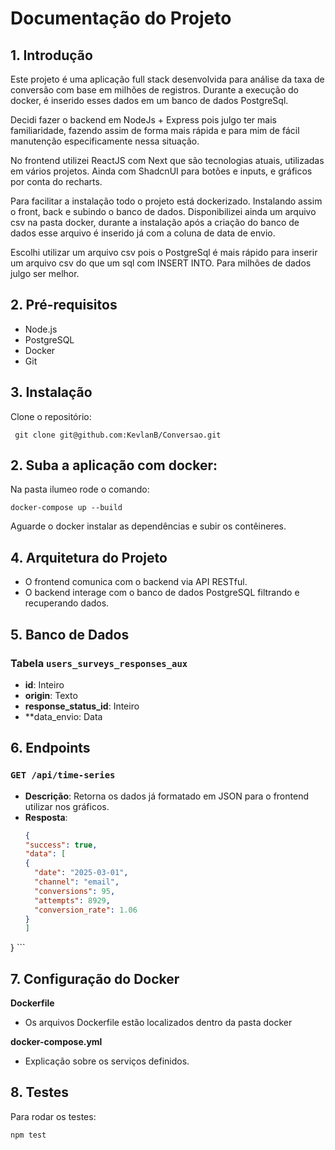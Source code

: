 # Documentação do Projeto

## 1. Introdução
Este projeto é uma aplicação full stack desenvolvida para análise da taxa de conversão com base em milhões de registros. Durante a execução do docker, é inserido esses dados em um banco de dados PostgreSql.


Decidi fazer o backend em NodeJs + Express pois julgo ter mais familiaridade, fazendo assim de forma mais rápida e para mim de fácil manutenção especificamente nessa situação.

No frontend utilizei ReactJS com Next que são tecnologias atuais, utilizadas em vários projetos. Ainda com ShadcnUI para botões e inputs, e gráficos por conta do recharts.

Para facilitar a instalação todo o projeto está dockerizado. Instalando assim o front, back e subindo o banco de dados. Disponibilizei ainda um arquivo csv na pasta docker, durante a instalação após a criação do banco de dados esse arquivo é inserido já com a coluna de data de envio.

Escolhi utilizar um arquivo csv pois o PostgreSql é mais rápido para inserir um arquivo csv do que um sql com INSERT INTO. Para milhões de dados julgo ser melhor.

## 2. Pré-requisitos
- Node.js
- PostgreSQL
- Docker
- Git

## 3. Instalação
Clone o repositório:

     git clone git@github.com:KevlanB/Conversao.git
    
## 2. Suba a aplicação com docker:
Na pasta ilumeo rode o comando:

    docker-compose up --build

Aguarde o docker instalar as dependências e subir os contêineres.

## 4. Arquitetura do Projeto

- O frontend comunica com o backend via API RESTful.
- O backend interage com o banco de dados PostgreSQL filtrando e recuperando dados.

## 5. Banco de Dados
### Tabela `users_surveys_responses_aux`
- **id**: Inteiro
- **origin**: Texto
- **response_status_id**: Inteiro
- **data_envio: Data

## 6. Endpoints
### `GET /api/time-series`
- **Descrição**: Retorna os dados já formatado  em JSON para o frontend utilizar nos gráficos.
- **Resposta**:
    ```json
   {
  "success": true,
  "data": [
    {
      "date": "2025-03-01",
      "channel": "email",
      "conversions": 95,
      "attempts": 8929,
      "conversion_rate": 1.06
    }
  ]
}
    ```

## 7. Configuração do Docker
**Dockerfile**
- Os arquivos Dockerfile estão localizados dentro da pasta docker

**docker-compose.yml**
- Explicação sobre os serviços definidos.

## 8. Testes
Para rodar os testes:
```bash
npm test



